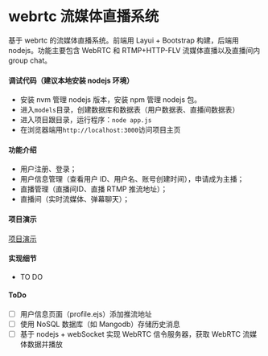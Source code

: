# webrtc 流媒体直播系统

基于 webrtc 的流媒体直播系统。前端用 Layui + Bootstrap 构建，后端用 nodejs。功能主要包含 WebRTC 和 RTMP+HTTP-FLV 流媒体直播以及直播间内 group chat。

#### 调试代码（建议本地安装 nodejs 环境）

- 安装 nvm 管理 nodejs 版本，安装 npm 管理 nodejs 包。
- 进入`models`目录，创建数据库和数据表（用户数据表、直播间数据表）
- 进入项目跟目录，运行程序：`node app.js`
- 在浏览器端用`http://localhost:3000`访问项目主页

#### 功能介绍

- 用户注册、登录；
- 用户信息管理（查看用户 ID、用户名、账号创建时间），申请成为主播；
- 直播管理（直播间ID、直播 RTMP 推流地址）；
- 直播间（实时流媒体、弹幕聊天）；

#### 项目演示

[项目演示](./doc/demo.md)

#### 实现细节

- TO DO

#### ToDo

- [ ] 用户信息页面（profile.ejs）添加推流地址
- [ ] 使用 NoSQL 数据库（如 Mangodb）存储历史消息
- [ ] 基于 nodejs + webSocket 实现 WebRTC 信令服务器，获取 WebRTC 流媒体数据并播放
